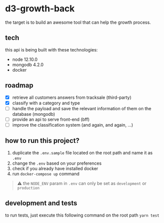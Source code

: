 # d3-growth-back

the target is to build an awesome tool that can help the growth process.

## tech

this api is being built with these technologies:

- node 12.10.0
- mongodb 4.2.0
- docker

## roadmap

- [x] retrieve all customers answers from tracksale (third-party)
- [x] classify with a category and type
- [ ] handle the payload and save the relevant information of them on the database (mongodb)
- [ ] provide an api to serve front-end (bff)
- [ ] improve the classification system (and again, and again, ...)

## how to run this project?

1. duplicate the `.env.sample` file located on the root path and name it as `.env`
2. change the `.env` based on your preferences
3. check if you already have installed docker
4. run `docker-compose up` command

> ⚠️ the `NODE_ENV` param in `.env` can only be set as `development` or `production`

## development and tests

to run tests, just execute this following command on the root path `yarn test`
